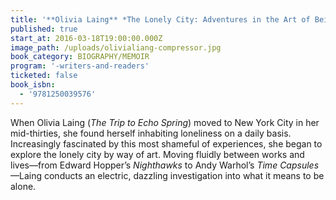 ```yaml
---
title: '**Olivia Laing** *The Lonely City: Adventures in the Art of Being Alone*'
published: true
start_at: 2016-03-18T19:00:00.000Z
image_path: /uploads/olivialiang-compressor.jpg
book_category: BIOGRAPHY/MEMOIR
program: '-writers-and-readers'
ticketed: false
book_isbn:
  - '9781250039576'
---
```



When Olivia Laing (*The Trip to Echo Spring*) moved to New York City in her mid-thirties, she found herself inhabiting loneliness on a daily basis. Increasingly fascinated by this most shameful of experiences, she began to explore the lonely city by way of art. Moving fluidly between works and lives—from Edward Hopper’s *Nighthawks* to Andy Warhol’s *Time Capsules*—Laing conducts an electric, dazzling investigation into what it means to be alone.